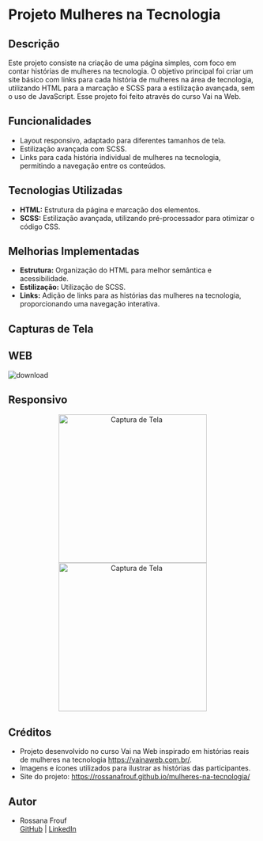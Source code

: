 # Projeto Mulheres na Tecnologia

## Descrição

Este projeto consiste na criação de uma página simples, com foco em contar histórias de mulheres na tecnologia. O objetivo principal foi criar um site básico com links para cada história de mulheres na área de tecnologia, utilizando HTML para a marcação e SCSS para a estilização avançada, sem o uso de JavaScript.
Esse projeto foi feito através do curso Vai na Web.

## Funcionalidades

* Layout responsivo, adaptado para diferentes tamanhos de tela.
* Estilização avançada com SCSS.
* Links para cada história individual de mulheres na tecnologia, permitindo a navegação entre os conteúdos.

## Tecnologias Utilizadas

* **HTML:** Estrutura da página e marcação dos elementos.
* **SCSS:** Estilização avançada, utilizando pré-processador para otimizar o código CSS.

## Melhorias Implementadas

* **Estrutura:** Organização do HTML para melhor semântica e acessibilidade.
* **Estilização:** Utilização de SCSS.
* **Links:** Adição de links para as histórias das mulheres na tecnologia, proporcionando uma navegação interativa.

## Capturas de Tela

## WEB

![download](https://github.com/user-attachments/assets/4ee299cd-0025-48ad-a56c-adb79abe319b)

## Responsivo

<div align="center">  
<img src="https://github.com/user-attachments/assets/4838882a-ab5f-4653-af48-c3db009f38ac" alt="Captura de Tela" width="300">
<img src="https://github.com/user-attachments/assets/2a573c30-6f4e-4f03-a4d9-444d837f24a2" alt="Captura de Tela" width="300">
</div>

## Créditos

* Projeto desenvolvido no curso Vai na Web inspirado em histórias reais de mulheres na tecnologia https://vainaweb.com.br/.
* Imagens e ícones utilizados para ilustrar as histórias das participantes.
* Site do projeto: https://rossanafrouf.github.io/mulheres-na-tecnologia/

## Autor

* Rossana Frouf <br> [GitHub](https://github.com/RossanaFrouf) | [LinkedIn](https://www.linkedin.com/in/rossana-frouf/)

